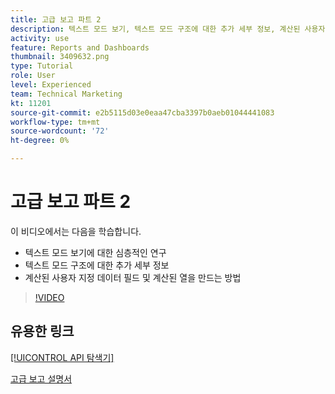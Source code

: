 ```yaml
---
title: 고급 보고 파트 2
description: 텍스트 모드 보기, 텍스트 모드 구조에 대한 추가 세부 정보, 계산된 사용자 지정 데이터 및 계산된 열에 대한 심층적인 연구를 이해합니다.
activity: use
feature: Reports and Dashboards
thumbnail: 3409632.png
type: Tutorial
role: User
level: Experienced
team: Technical Marketing
kt: 11201
source-git-commit: e2b5115d03e0eaa47cba3397b0aeb01044441083
workflow-type: tm+mt
source-wordcount: '72'
ht-degree: 0%

---
```


# 고급 보고 파트 2

이 비디오에서는 다음을 학습합니다.

* 텍스트 모드 보기에 대한 심층적인 연구
* 텍스트 모드 구조에 대한 추가 세부 정보
* 계산된 사용자 지정 데이터 필드 및 계산된 열을 만드는 방법

>[!VIDEO](https://video.tv.adobe.com/v/3409634/?quality=12)

## 유용한 링크

[[!UICONTROL API 탐색기]](https://developer.adobe.com/workfront/api-explorer/)

[고급 보고 설명서](/help/assets/advanced-reporting-manual.pdf)
